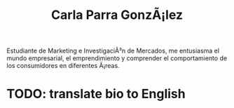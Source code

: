 ﻿---
translationKey: Carla Parra
# Display name
title: Carla Parra GonzÃ¡lez

# Full Name (for SEO)
first_name: Carla
last_name: Parra GonzÃ¡lez

# Is this the primary user of the site?
superuser: false

# Role/position
role: Departamento de marketing

# Organizations/Affiliations
organizations:
  - name: Universidad de MÃ¡laga
    url: 'http://www.uma.es'

# Short bio (displayed in user profile at end of posts)
bio: Interesada en copywriting y desarrollo de marcas.

interests:
  - Copywriting.
  - Desarrollo de marca.

education:
  courses:
    - course: Estudiante de 3Â° de MÃ¡rketing e InvestigaciÃ³n de Mercados
      institution: Universidad de MÃ¡laga
      year: 2022

# Social/Academic Networking
# For available icons, see: https://docs.hugoblox.com/getting-started/page-builder/#icons
#   For an email link, use "fas" icon pack, "envelope" icon, and a link in the
#   form "mailto:your-email@example.com" or "#contact" for contact widget.
social:
  - icon: envelope
    icon_pack: fas
    link: 'mailto:carlaparragonzalez04@gmail.com'
  - icon: linkedin
    icon_pack: fab
    link: https://www.linkedin.com/in/carlaparraa
  - icon: instagram
    icon_pack: fab
    link: https://www.instagram.com/carla.parraa/profilecard/?igsh=Y3dpdDZ1OXBhNWJ0
  - icon: github
    icon_pack: fab
    link: https://github.com/CarlaParra2
    
# Link to a PDF of your resume/CV from the About widget.
# To enable, copy your resume/CV to `static/files/cv.pdf` and uncomment the lines below.
# - icon: cv
#   icon_pack: ai
#   link: files/cv.pdf

# Enter email to display Gravatar (if Gravatar enabled in Config)
email: ''

# Highlight the author in author lists? (true/false)
highlight_name: false

# Organizational groups that you belong to (for People widget)
#   Set this to `[]` or comment out if you are not using People widget.
user_groups:
  - Marketing
---

Estudiante de Marketing e InvestigaciÃ³n de Mercados, me entusiasma el mundo empresarial, el emprendimiento y comprender el comportamiento de los consumidores en diferentes Ã¡reas.

# TODO: translate bio to English
